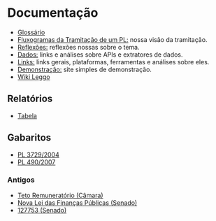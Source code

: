 Documentação
============

- [Glossário](glossario.md)
- [Fluxogramas da Tramitação de um PL:](flowchart-tramitacao-vertical.png) nossa visão da tramitação.
- [Reflexões:](reflexoes.md) reflexões nossas sobre o tema.
- [Dados:](dados.md) links e análises sobre APIs e extratores de dados.
- [Links:](links.md) links gerais, plataformas, ferramentas e análises sobre eles.
- [Demonstração:](reports/tabela-demo.html) site simples de demonstração.
- [Wiki Leggo](wikileggo.md)
## Relatórios

- [Tabela](reports/tabela-proposicoes.html)

## Gabaritos

- [PL 3729/2004](reports/pl-3729-2004-timeline.html)
- [PL 490/2007](reports/pl-490-2007-timeline.html)

### Antigos

- [Teto Remuneratório (Câmara)](old_reports/teto_remuneratorio-camara.html)
- [Nova Lei das Finanças Públicas (Senado)](old_reports/91341-bill-report-Senate.html)
- [127753 (Senado)](old_reports/127753-bill-report-Senate.html)
